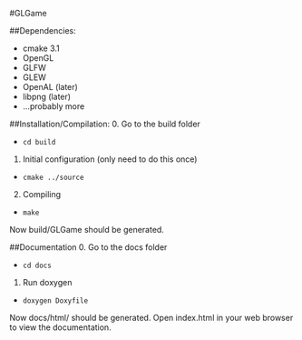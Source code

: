 #GLGame

##Dependencies:
* cmake 3.1
* OpenGL
* GLFW
* GLEW
* OpenAL (later)
* libpng (later)
* ...probably more

##Installation/Compilation:
0. Go to the build folder
  * `cd build`
1. Initial configuration (only need to do this once)
  * `cmake ../source`
2. Compiling
  * `make`

Now build/GLGame should be generated.

##Documentation
0. Go to the docs folder
  * `cd docs`
1. Run doxygen
  * `doxygen Doxyfile`

Now docs/html/ should be generated. Open index.html in your web browser to view the documentation.


